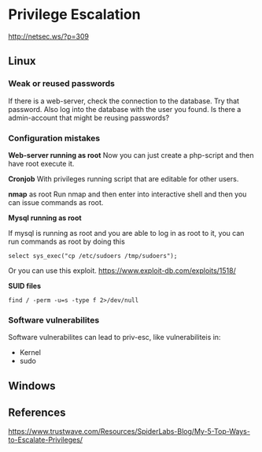 # Privilege Escalation



http://netsec.ws/?p=309

## Linux

### Weak or reused passwords

If there is a web-server, check the connection to the database. Try that password. Also log into the database with the user you found. Is there a admin-account that might be reusing passwords?


### Configuration mistakes

**Web-server running as root**
Now you can just create a php-script and then have root execute it.

**Cronjob**
With privileges running script that are editable for other users. 

**nmap** as root
Run nmap and then enter into interactive shell and then you can issue commands as root.

**Mysql running as root**

If mysql is running as root and you are able to log in as root to it, you can run commands as root by doing this
```
select sys_exec("cp /etc/sudoers /tmp/sudoers");
```

Or you can use this exploit. 
https://www.exploit-db.com/exploits/1518/

**SUID files**

```
find / -perm -u=s -type f 2>/dev/null
```




### Software vulnerabilites
Software vulnerabilites can lead to priv-esc, like vulnerabiliteis in:
- Kernel
- sudo

## Windows

## References
https://www.trustwave.com/Resources/SpiderLabs-Blog/My-5-Top-Ways-to-Escalate-Privileges/